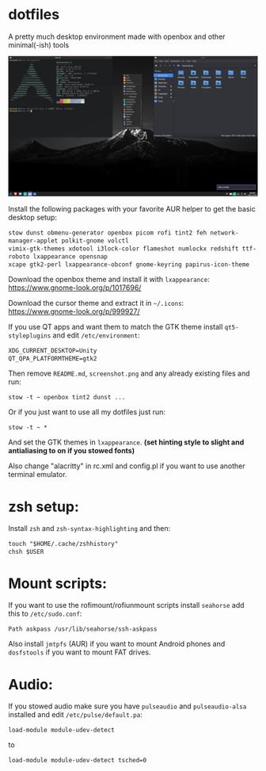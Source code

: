 # dotfiles

A pretty much desktop environment made with openbox and other minimal(-ish) tools

![Screenshot: ](screenshot.png)

Install the following packages with your favorite AUR helper to get the basic desktop setup:
```
stow dunst obmenu-generator openbox picom rofi tint2 feh network-manager-applet polkit-gnome volctl 
vimix-gtk-themes xdotool i3lock-color flameshot numlockx redshift ttf-roboto lxappearance opensnap
xcape gtk2-perl lxappearance-obconf gnome-keyring papirus-icon-theme
```

Download the openbox theme and install it with ```lxappearance```: <br>
https://www.gnome-look.org/p/1017696/

Download the cursor theme and extract it in ```~/.icons```: <br>
https://www.gnome-look.org/p/999927/

If you use QT apps and want them to match the GTK theme install ```qt5-styleplugins``` and edit ```/etc/environment```:
```
XDG_CURRENT_DESKTOP=Unity 
QT_QPA_PLATFORMTHEME=gtk2
```

Then remove ```README.md```, ```screenshot.png``` and any already existing files and run:
```
stow -t ~ openbox tint2 dunst ...
```
Or if you just want to use all my dotfiles just run:
```
stow -t ~ *
```

And set the GTK themes in ```lxappearance```. **(set hinting style to slight and antialiasing to on if you stowed fonts)**

Also change "alacritty" in rc.xml and config.pl if you want to use another terminal emulator.

# zsh setup:
Install ```zsh``` and ```zsh-syntax-highlighting``` and then:
```
touch "$HOME/.cache/zshhistory"
chsh $USER
```

# Mount scripts:
If you want to use the rofimount/rofiunmount scripts install ```seahorse``` add this to ```/etc/sudo.conf```:
```
Path askpass /usr/lib/seahorse/ssh-askpass
```
Also install ```jmtpfs``` (AUR) if you want to mount Android phones and ```dosfstools``` if you want to mount FAT drives.

# Audio:
If you stowed audio make sure you have ```pulseaudio``` and ```pulseaudio-alsa``` installed and edit ```/etc/pulse/default.pa```:
```
load-module module-udev-detect
```
to
```
load-module module-udev-detect tsched=0
```
